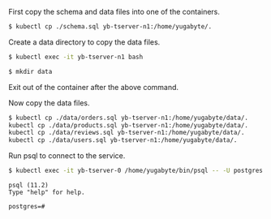 ---
---

First copy the schema and data files into one of the containers.
```sh
$ kubectl cp ./schema.sql yb-tserver-n1:/home/yugabyte/.
```

Create a data directory to copy the data files.
```sh
$ kubectl exec -it yb-tserver-n1 bash
```
```sh
$ mkdir data
```
Exit out of the container after the above command.

Now copy the data files.
```sh
$ kubectl cp ./data/orders.sql yb-tserver-n1:/home/yugabyte/data/.
kubectl cp ./data/products.sql yb-tserver-n1:/home/yugabyte/data/.
kubectl cp ./data/reviews.sql yb-tserver-n1:/home/yugabyte/data/.
kubectl cp ./data/users.sql yb-tserver-n1:/home/yugabyte/data/.
```

Run psql to connect to the service.

```sh
$ kubectl exec -it yb-tserver-0 /home/yugabyte/bin/psql -- -U postgres -d postgres -h yb-tserver-0 -p 5433  --echo-queries
```

```
psql (11.2)
Type "help" for help.

postgres=#
```
